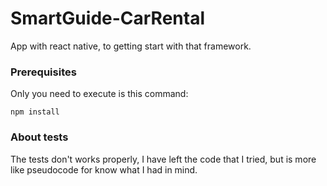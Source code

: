 # SmartGuide-CarRental

App with react native, to getting start with that framework.

### Prerequisites

Only you need to execute is this command:
```
npm install
```

### About tests

The tests don't works properly, I have left the code that I tried, but is more like pseudocode for know what I had in mind. 
